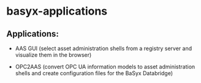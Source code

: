 # basyx-applications

## Applications:

- AAS GUI (select asset administration shells from a registry server and visualize them in the browser)

- OPC2AAS (convert OPC UA information models to asset administration shells and create configuration files for the BaSyx Databridge)